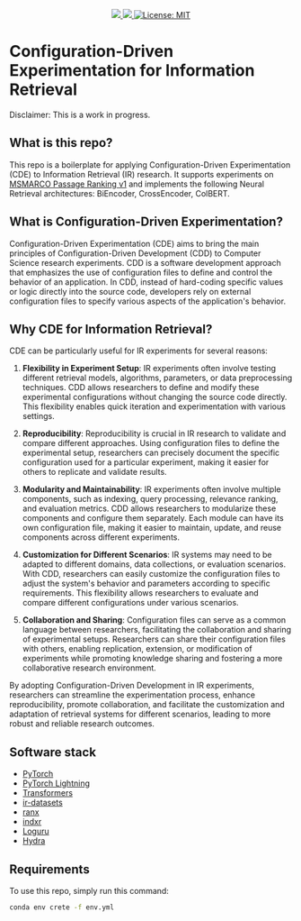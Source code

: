 <p align="center">
  <!-- Python -->
  <a href="https://www.python.org" alt="Python">
      <img src="https://badges.aleen42.com/src/python.svg" />
  </a>
  <!-- Black -->
  <a href="https://github.com/psf/black" alt="Code style: black">
      <img src="https://img.shields.io/badge/code%20style-black-000000.svg" />
  </a>
  <!-- License -->
  <a href="https://lbesson.mit-license.org/"><img src="https://img.shields.io/badge/License-MIT-blue.svg" alt="License: MIT"></a>
</p>

# Configuration-Driven Experimentation for Information Retrieval

Disclaimer: This is a work in progress.

## What is this repo?
This repo is a boilerplate for applying Configuration-Driven Experimentation (CDE) to Information Retrieval (IR) research.
It supports experiments on [MSMARCO Passage Ranking v1](https://microsoft.github.io/msmarco) and implements the following Neural Retrieval architectures: BiEncoder, CrossEncoder, ColBERT.

## What is Configuration-Driven Experimentation?
Configuration-Driven Experimentation (CDE) aims to bring the main principles of Configuration-Driven Development (CDD) to Computer Science research experiments.
CDD is a software development approach that emphasizes the use of configuration files to define and control the behavior of an application.
In CDD, instead of hard-coding specific values or logic directly into the source code, developers rely on external configuration files to specify various aspects of the application's behavior.

## Why CDE for Information Retrieval?

CDE can be particularly useful for IR experiments for several reasons:

1. **Flexibility in Experiment Setup**: IR experiments often involve testing different retrieval models, algorithms, parameters, or data preprocessing techniques. CDD allows researchers to define and modify these experimental configurations without changing the source code directly. This flexibility enables quick iteration and experimentation with various settings.

2. **Reproducibility**: Reproducibility is crucial in IR research to validate and compare different approaches. Using configuration files to define the experimental setup, researchers can precisely document the specific configuration used for a particular experiment, making it easier for others to replicate and validate results.

3. **Modularity and Maintainability**: IR experiments often involve multiple components, such as indexing, query processing, relevance ranking, and evaluation metrics. CDD allows researchers to modularize these components and configure them separately. Each module can have its own configuration file, making it easier to maintain, update, and reuse components across different experiments.

4. **Customization for Different Scenarios**: IR systems may need to be adapted to different domains, data collections, or evaluation scenarios. With CDD, researchers can easily customize the configuration files to adjust the system's behavior and parameters according to specific requirements. This flexibility allows researchers to evaluate and compare different configurations under various scenarios.

5. **Collaboration and Sharing**: Configuration files can serve as a common language between researchers, facilitating the collaboration and sharing of experimental setups. Researchers can share their configuration files with others, enabling replication, extension, or modification of experiments while promoting knowledge sharing and fostering a more collaborative research environment.

By adopting Configuration-Driven Development in IR experiments, researchers can streamline the experimentation process, enhance reproducibility, promote collaboration, and facilitate the customization and adaptation of retrieval systems for different scenarios, leading to more robust and reliable research outcomes.

## Software stack
- [PyTorch](https://pytorch.org)
- [PyTorch Lightning](https://www.pytorchlightning.ai/index.html)
- [Transformers](https://huggingface.co/transformers)
- [ir-datasets](https://ir-datasets.com)
- [ranx](https://github.com/AmenRa/ranx)
- [indxr](https://github.com/AmenRa/indxr)
- [Loguru](https://github.com/Delgan/loguru)
- [Hydra](https://hydra.cc)


## Requirements
To use this repo, simply run this command:
```bash
conda env crete -f env.yml
```
